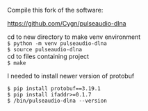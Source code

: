 Compile this fork of the software:  

https://github.com/Cygn/pulseaudio-dlna  

cd to new directory to make venv environment  
`$ python -m venv pulseaudio-dlna`  
`$ source pulseaudio-dlna`  
cd to files containing project  
`$ make`  

I needed to install newer version of protobuf  

`$ pip install protobuf==3.19.1`  
`$ pip install ifaddr>=0.1.7`  
`$ /bin/pulseaudio-dlna --version`   
